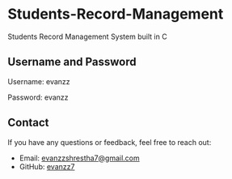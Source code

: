 # Students-Record-Management
Students Record Management System built in C

## Username and Password
Username: evanzz

Password: evanzz


## Contact

If you have any questions or feedback, feel free to reach out:

- Email: evanzzshrestha7@gmail.com
- GitHub: [evanzz7](https://github.com/evanzz7)
